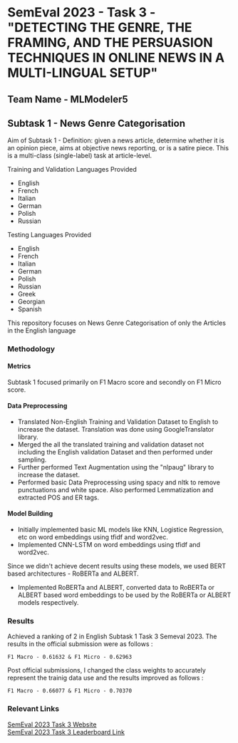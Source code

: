 # SemEval 2023 - Task 3 - "DETECTING THE GENRE, THE FRAMING, AND THE PERSUASION TECHNIQUES IN ONLINE NEWS IN A MULTI-LINGUAL SETUP"
## Team Name - MLModeler5
## Subtask 1 - News Genre Categorisation

Aim of Subtask 1 - Definition: given a news article, determine whether it is an opinion piece, aims at objective news reporting, or is a satire piece. This is a multi-class (single-label) task at article-level.

Training and Validation Languages Provided 
* English
* French
* Italian
* German
* Polish
* Russian

Testing Languages Provided
* English
* French
* Italian
* German
* Polish
* Russian
* Greek
* Georgian
* Spanish

This repository focuses on News Genre Categorisation of only the Articles in the English language
### Methodology

#### Metrics
Subtask 1 focused primarily on F1 Macro score and secondly on F1 Micro score.

#### Data Preprocessing
* Translated Non-English Training and Validation Dataset to English to increase the dataset. Translation was done using GoogleTranslator library.
* Merged the all the translated training and validation dataset not including the English validation Dataset and then performed under sampling.
* Further performed Text Augmentation using the "nlpaug" library to increase the dataset.
* Performed basic Data Preprocessing using spacy and nltk to remove punctuations and white space. Also performed Lemmatization and extracted POS and ER tags.

#### Model Building
* Initially implemented basic ML models like KNN, Logistice Regression, etc on word embeddings using tfidf and word2vec.
* Implemented CNN-LSTM on word embeddings using tfidf and word2vec.

Since we didn't achieve decent results using these models, we used BERT based architectures - RoBERTa and ALBERT.

* Implemented RoBERTa and ALBERT, converted data to RoBERTa or ALBERT based word embeddings to be used by the RoBERTa or ALBERT models respectively.

### Results
Achieved a ranking of 2 in English Subtask 1 Task 3 Semeval 2023. The results in the official submission were as follows : 
```
F1 Macro - 0.61632 & F1 Micro - 0.62963
```
Post official submissions, I changed the class weights to accurately represent the trainig data use and the results improved as follows : 
```
F1 Macro - 0.66077 & F1 Micro - 0.70370
```
### Relevant Links
[SemEval 2023 Task 3 Website](https://propaganda.math.unipd.it/semeval2023task3/index.html) \
[SemEval 2023 Task 3 Leaderboard Link](https://propaganda.math.unipd.it/semeval2023task3/leaderboard.php)


